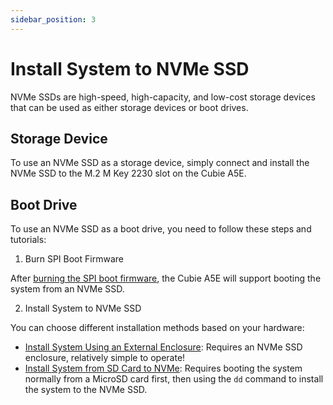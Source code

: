 ```yaml
---
sidebar_position: 3
---
```


# Install System to NVMe SSD

NVMe SSDs are high-speed, high-capacity, and low-cost storage devices that can be used as either storage devices or boot drives.

## Storage Device

To use an NVMe SSD as a storage device, simply connect and install the NVMe SSD to the M.2 M Key 2230 slot on the Cubie A5E.

## Boot Drive

To use an NVMe SSD as a boot drive, you need to follow these steps and tutorials:

1. Burn SPI Boot Firmware

After [burning the SPI boot firmware](./burn-spi.md), the Cubie A5E will support booting the system from an NVMe SSD.

2. Install System to NVMe SSD

You can choose different installation methods based on your hardware:

- [Install System Using an External Enclosure](./install-system/reader.md): Requires an NVMe SSD enclosure, relatively simple to operate!
- [Install System from SD Card to NVMe](./install-system/no-reader.md): Requires booting the system normally from a MicroSD card first, then using the `dd` command to install the system to the NVMe SSD.
